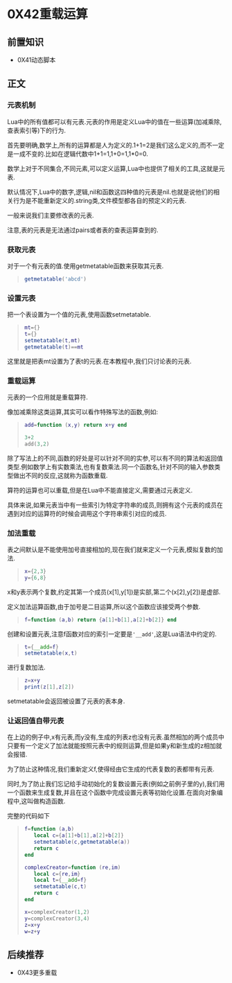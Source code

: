 # 0X42重载运算

## 前置知识

* 0X41动态脚本

## 正文

### 元表机制

Lua中的所有值都可以有元表.元表的作用是定义Lua中的值在一些运算(加减乘除,查表索引等)下的行为.

首先要明确,数学上,所有的运算都是人为定义的.1+1=2是我们这么定义的,而不一定是一成不变的.比如在逻辑代数中1+1=1,1+0=1,1*0=0.

数学上对于不同集合,不同元素,可以定义运算,Lua中也提供了相关的工具,这就是元表.

默认情况下,Lua中的数字,逻辑,nil和函数这四种值的元表是nil.也就是说他们的相关行为是不能重新定义的.string类,文件模型都各自的预定义的元表.

一般来说我们主要修改表的元表.

注意,表的元表是无法通过pairs或者表的查表运算查到的.

### 获取元表

对于一个有元表的值.使用getmetatable函数来获取其元表.

>```lua
>getmetatable('abcd')
>```

### 设置元表

把一个表设置为一个值的元表,使用函数setmetatable.

>```lua
>mt={}
>t={}
>setmetatable(t,mt)
>getmetatable(t)==mt
>```

这里就是把表mt设置为了表t的元表.在本教程中,我们只讨论表的元表.

### 重载运算

元表的一个应用就是重载算符.

像加减乘除这类运算,其实可以看作特殊写法的函数,例如:

>```lua
>add=function (x,y) return x+y end
>
>3+2
>add(3,2)
>```

除了写法上的不同,函数的好处是可以针对不同的实参,可以有不同的算法和返回值类型.例如数学上有实数乘法,也有复数乘法.同一个函数名,针对不同的输入参数类型做出不同的反应,这就称为函数重载.

算符的运算也可以重载,但是在Lua中不能直接定义,需要通过元表定义.

具体来说,如果元表当中有一些索引为特定字符串的成员,则拥有这个元表的成员在遇到对应的运算符的时候会调用这个字符串索引对应的成员.

### 加法重载

表之间默认是不能使用加号直接相加的,现在我们就来定义一个元表,模拟复数的加法.

>```lua
>x={2,3}
>y={6,8}
>```

x和y表示两个复数,约定其第一个成员(x[1],y[1])是实部,第二个(x[2],y[2])是虚部.

定义加法运算函数,由于加号是二目运算,所以这个函数应该接受两个参数.

>```lua
>f=function (a,b) return {a[1]+b[1],a[2]+b[2]} end
>```

创建和设置元表,注意f函数对应的索引一定要是`'__add'`,这是Lua语法中约定的.

>```lua
>t={__add=f}
>setmetatable(x,t)
>```

进行复数加法.

>```lua
>z=x+y
>print(z[1],z[2])
>```

setmetatable会返回被设置了元表的表本身.

### 让返回值自带元表

在上边的例子中,x有元表,而y没有,生成的列表z也没有元表.虽然相加的两个成员中只要有一个定义了加法就能按照元表中的规则运算,但是如果y和新生成的z相加就会报错.

为了防止这种情况,我们重新定义f,使得经由它生成的代表复数的表都带有元表.

同时,为了防止我们忘记给手动初始化的复数设置元表(例如之前例子里的y),我们用一个函数来生成复数,并且在这个函数中完成设置元表等初始化设置.在面向对象编程中,这叫做构造函数.

完整的代码如下

>```lua
>f=function (a,b)
>    local c={a[1]+b[1],a[2]+b[2]}
>    setmetatable(c,getmetatable(a))
>    return c
>end
>
>complexCreator=function (re,im)
>    local c={re,im}
>    local t={__add=f}
>    setmetatable(c,t)
>    return c
>end
>
>x=complexCreator(1,2)
>y=complexCreator(3,4)
>z=x+y
>w=z+y
>```

## 后续推荐

* 0X43更多重载